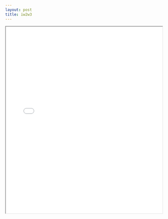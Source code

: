 ```yaml
---
layout: post
title: iw2w3
---
```


<div class="pdf-container">
<iframe src="ea/assets/pdfs/iw2w3.pdf" height="600" width="100%" allowFullScreen="true"></iframe>
</div>

